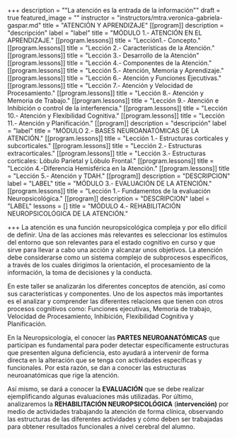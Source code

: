 +++
description = "\"La atención es la entrada de la información\""
draft = true
featured_image = ""
instructor = "instructors/mtra.veronica-gabriela-gaspar.md"
title = "ATENCIÓN Y APRENDIZAJE"
[[program]]
description = "descripción"
label = "label"
title = "MÓDULO 1.- ATENCIÓN EN EL APRENDIZAJE."
[[program.lessons]]
title = "Lección1.- Concepto."
[[program.lessons]]
title = "Lección 2.- Características de la Atención."
[[program.lessons]]
title = "Lección 3.- Desarrollo de la Atención"
[[program.lessons]]
title = "Lección 4.- Componentes de la Atención."
[[program.lessons]]
title = "Lección 5.- Atención, Memoria y Aprendizaje."
[[program.lessons]]
title = "Lección 6.- Atención y Funciones Ejecutivas."
[[program.lessons]]
title = "Lección 7.- Atención y Velocidad de Procesamiento."
[[program.lessons]]
title = "Lección 8.- Atención y Memoria de Trabajo."
[[program.lessons]]
title = "Lección 9.- Atención e Inhibición o control de la interferencia."
[[program.lessons]]
title = "Lección 10.- Atención y Flexibilidad Cognitiva."
[[program.lessons]]
title = "Lección 11.- Atención y Planificación."
[[program]]
description = "descripción"
label = "label"
title = "MÓDULO 2.- BASES NEUROANATÓMICAS DE LA ATENCIÓN."
[[program.lessons]]
title = "Lección 1.- Estructuras corticales y subcorticales."
[[program.lessons]]
title = "Lección 2.- Estructuras extracorticales."
[[program.lessons]]
title = "Lección 3.- Estructuras corticales: Lóbulo Parietal y Lóbulo Frontal."
[[program.lessons]]
title = "Lección 4.-Diferencia Hemisférica en la Atención."
[[program.lessons]]
title = "Lección 5.- Atención y TDAH."
[[program]]
description = "DESCRIPCION"
label = "LABEL"
title = "MÓDULO 3.- EVALUACIÓN DE LA ATENCIÓN."
[[program.lessons]]
title = "Lección 1.- Fundamentos de la evaluación Neuropsicológica."
[[program]]
description = "DESCRIPCION"
label = "LABEL"
lessons = []
title = "MÓDULO 4.- REHABILITACIÓN NEUROPSICOLÓGICA DE LA ATENCIÓN."

+++
La atención es una función neuropsicológica compleja y por ello difícil de definir. Una de las acciones más relevantes es seleccionar los estímulos del entorno que son relevantes para el estado cognitivo en curso y que sirve para llevar a cabo una acción y alcanzar unos objetivos. La atención debe considerarse como un sistema complejo de subprocesos específicos, a través de los cuales dirigimos la orientación, el procesamiento de la información, la toma de decisiones y la conducta.

En este taller se analizarán los diferentes conceptos de atención, así como sus características y componentes. Uno de los aspectos más importantes es el analizar y comprender las diferentes relaciones que tienen con otros procesos cognitivos como: Funciones ejecutivas, Memoria de trabajo, Velocidad de Procesamiento, Inhibición, Flexibilidad Cognitiva y Planificación.

En la Neuropsicología, el conocer las **PARTES NEUROANATÓMICAS** que participan es fundamental para poder detectar específicamente estructuras que presenten alguna deficiencia, esto ayudará a intervenir de forma directa en la alteración que se tenga con actividades específicas y funcionales. Por esta razón, se dan a conocer las estructuras neuroanatómicas que rige la atención.

Así mismo, se dará a conocer la **EVALUACIÓN** que se debe realizar ejemplificando algunas evaluaciones más utilizadas. Por último, analizaremos la **REHABILITACIÓN NEUROPSICOLÓGICA** (**intervención)** por medio de actividades trabajando la atención de forma clínica, observando las estructuras de las diferentes actividades y cómo deben ser trabajadas para obtener resultados funcionales a nivel cerebral del alumno.